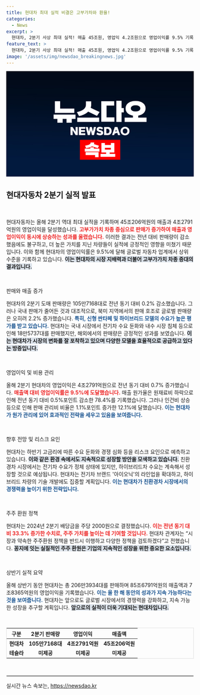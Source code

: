 ```yaml
---
title: 현대차 최대 실적 비결은 고부가차와 환율!
categories:
  - News
excerpt: >
  현대차, 2분기 사상 최대 실적! 매출 45조원, 영업익 4.2조원으로 영업이익률 9.5% 기록. 고부가가치 차종과 우호적인 환율이 실적 견인, 전기차 수요 감소 속에서도 하이브리드 판매 확대에 주목!
feature_text: >
  현대차, 2분기 사상 최대 실적! 매출 45조원, 영업익 4.2조원으로 영업이익률 9.5% 기록. 고부가가치 차종과 우호적인 환율이 실적 견인, 전기차 수요 감소 속에서도 하이브리드 판매 확대에 주목!
image: '/assets/img/newsdao_breakingnews.jpg'
---
```


<p><img src="/assets/img/newsdao_breakingnews.jpg" alt="flaretime 속보" /></p>

<h2 data-ke-size="size26">현대자동차 2분기 실적 발표</h2>

<p data-ke-size="size16">&nbsp;</p>

<p>현대자동차는 올해 2분기 역대 최대 실적을 기록하며 45조206억원의 매출과 4조2791억원의 영업이익을 달성했습니다. <b><span style="color: #ee2323;">고부가가치 차종 중심으로 판매가 증가하여 매출과 영업이익이 동시에 상승하는 성과를 올렸습니다.</span></b> 이러한 결과는 전년 대비 판매량이 감소했음에도 불구하고, 더 높은 가치를 지닌 차량들이 실적에 긍정적인 영향을 미쳤기 때문입니다. 이와 함께 현대차의 영업이익률은 9.5%에 달해 글로벌 자동차 업계에서 상위 수준을 기록하고 있습니다. <b><span style="background-color: #21538527;">이는 현대차의 시장 지배력과 더불어 고부가가치 차종 증대의 결과입니다.</span></b> </p>

<p data-ke-size="size16">&nbsp;</p>

<p>판매와 매출 증가</p>

<p>현대차의 2분기 도매 판매량은 105만7168대로 전년 동기 대비 0.2% 감소했습니다. 그러나 국내 판매가 줄어든 것과 대조적으로, 북미 지역에서의 판매 호조로 글로벌 판매량은 오히려 2.2% 증가했습니다. <b><span style="color: #1a5490;">특히, 신형 싼타페 및 하이브리드 모델의 수요가 높은 평가를 받고 있습니다.</span></b> 현대차는 국내 시장에서 전기차 수요 둔화와 내수 시장 침체 등으로 인해 18만5737대를 판매했지만, 해외에서의 판매량은 긍정적인 성과를 보였습니다. <b><span style="background-color: #21538527;">이는 현대차가 시장의 변화를 잘 포착하고 있으며 다양한 모델을 효율적으로 공급하고 있다는 방증입니다.</span></b> </p>

<p data-ke-size="size16">&nbsp;</p>

<p>영업이익 및 비용 관리</p>

<p>올해 2분기 현대차의 영업이익은 4조2791억원으로 전년 동기 대비 0.7% 증가했습니다. <b><span style="color: #ee2323;">매출액 대비 영업이익률은 9.5%에 도달했습니다.</span></b> 매출 원가율은 원재료비 하락으로 인해 전년 동기 대비 0.5%포인트 감소한 78.4%를 기록했습니다. 그러나 인건비 상승 등으로 인해 판매 관리비 비율은 1.1%포인트 증가한 12.1%에 달했습니다. <b><span style="color: #1a5490;">이는 현대차가 원가 관리에 있어 효과적인 전략을 세우고 있음을 보여줍니다.</span></b></p>

<p data-ke-size="size16">&nbsp;</p>

<p>향후 전망 및 리스크 요인</p>

<p>현대차는 하반기 고금리에 따른 수요 둔화와 경쟁 심화 등을 리스크 요인으로 예측하고 있습니다. <b><span style="background-color: #21538527;">이와 같은 환경 속에서도 지속적으로 성장할 방안을 모색하고 있습니다.</span></b> 친환경차 시장에서는 전기차 수요가 정체 상태에 있지만, 하이브리드차 수요는 계속해서 성장할 것으로 예상됩니다. 현대차는 전기차 브랜드 '아이오닉'의 라인업을 확대하고, 하이브리드 차량의 기술 개발에도 집중할 계획입니다. <b><span style="color: #1a5490;">이는 현대차가 친환경차 시장에서의 경쟁력을 높이기 위한 전략입니다.</span></b></p>

<p data-ke-size="size16">&nbsp;</p>

<p>주주 환원 정책</p>

<p>현대차는 2024년 2분기 배당금을 주당 2000원으로 결정했습니다. <b><span style="color: #ee2323;">이는 전년 동기 대비 33.3% 증가한 수치로, 주주 가치를 높이는 데 기여할 것입니다.</span></b> 현대차 관계자는 “시장과 약속한 주주환원 정책을 반드시 이행하고 다양한 정책을 검토하겠다”고 전했습니다. <b><span style="background-color: #21538527;">꽁지에 잇는 실질적인 주주 환원은 기업의 지속적인 성장을 위한 중요한 요소입니다.</span></b></p>

<p data-ke-size="size16">&nbsp;</p>

<p>상반기 실적 요약</p>

<p>올해 상반기 동안 현대차는 총 206만3934대를 판매하며 85조6791억원의 매출액과 7조8365억원의 영업이익을 기록했습니다. <b><span style="color: #1a5490;">이는 올 한 해 동안의 성과가 지속 가능하다는 것을 보여줍니다.</span></b> 현대차는 앞으로도 글로벌 시장에서의 경쟁력을 강화하고, 지속 가능한 성장을 추구할 계획입니다. <b><span style="background-color: #21538527;">앞으로의 실적이 더욱 기대되는 현대차입니다.</span></b></p>

<p data-ke-size="size16">&nbsp;</p>

<table style="width: 100%; border-collapse: collapse; border: 1px solid #dddddd;">
    <thead>
        <tr>
            <th style="text-align: center; height: 17px;"><b>구분</b></th>
            <th style="text-align: center; height: 17px;"><b>2분기 판매량</b></th>
            <th style="text-align: center; height: 17px;"><b>영업이익</b></th>
            <th style="text-align: center; height: 17px;"><b>매출액</b></th>
        </tr>
    </thead>
    <tbody>
        <tr>
            <td style="text-align: center; height: 17px;"><b>현대차</b></td>
            <td style="text-align: center; height: 17px;"><b>105만7168대</b></td>
            <td style="text-align: center; height: 17px;"><b>4조2791억원</b></td>
            <td style="text-align: center; height: 17px;"><b>45조206억원</b></td>
        </tr>
        <tr>
            <td style="text-align: center; height: 17px;"><b>테슬라</b></td>
            <td style="text-align: center; height: 17px;"><b>미제공</b></td>
            <td style="text-align: center; height: 17px;"><b>미제공</b></td>
            <td style="text-align: center; height: 17px;"><b>미제공</b></td>
        </tr>
    </tbody>
</table>

<p data-ke-size="size16">&nbsp;</p>

<hr style="border: 1px solid #dddddd;"/>
실시간 뉴스 속보는, <a href="https://newsdao.kr" rel="dofollow">https://newsdao.kr</a>


